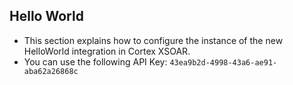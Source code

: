 ## Hello World
- This section explains how to configure the instance of the new HelloWorld integration in Cortex XSOAR.
- You can use the following API Key: `43ea9b2d-4998-43a6-ae91-aba62a26868c`
